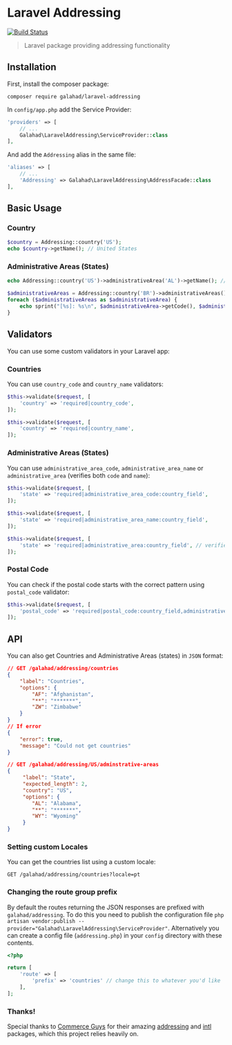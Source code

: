 # Laravel Addressing

[![Build Status](https://travis-ci.org/glhd/laravel-addressing.svg)](https://travis-ci.org/glhd/laravel-addressing)

> Laravel package providing addressing functionality

## Installation

First, install the composer package:

```
composer require galahad/laravel-addressing
```

In `config/app.php` add the Service Provider:

```php
'providers' => [
    // ... 
    Galahad\LaravelAddressing\ServiceProvider::class
],
```

And add the `Addressing` alias in the same file:

```php
'aliases' => [
    // ...
    'Addressing' => Galahad\LaravelAddressing\AddressFacade::class
],
```

## Basic Usage

### Country

```php
$country = Addressing::country('US');
echo $country->getName(); // United States
```

### Administrative Areas (States)

```php
echo Addressing::country('US')->administrativeArea('AL')->getName(); // Alabama
```

```php
$administrativeAreas = Addressing::country('BR')->administrativeAreas();
foreach ($administrativeAreas as $administrativeArea) {
    echo sprint("[%s]: %s\n", $administrativeArea->getCode(), $administrativeArea->getName());
}
```

## Validators

You can use some custom validators in your Laravel app:

### Countries

You can use `country_code` and `country_name` validators:

```php
$this->validate($request, [
    'country' => 'required|country_code',
]);

$this->validate($request, [
    'country' => 'required|country_name',
]);
```

### Administrative Areas (States)

You can use `administrative_area_code`, `administrative_area_name` or `administrative_area` (verifies both `code` and `name`):

```php
$this->validate($request, [
    'state' => 'required|administrative_area_code:country_field',
]);

$this->validate($request, [
    'state' => 'required|administrative_area_name:country_field',
]);

$this->validate($request, [
    'state' => 'required|administrative_area:country_field', // verifies first code and after name
]);
```

### Postal Code

You can check if the postal code starts with the correct pattern using `postal_code` validator:

```php
$this->validate($request, [
    'postal_code' => 'required|postal_code:country_field,administrative_area_field',
]);
```

## API

You can also get Countries and Administrative Areas (states) in `JSON` format:

```json
// GET /galahad/addressing/countries
{
    "label": "Countries",
    "options": {
        "AF": "Afghanistan",
        "**": "*******",
        "ZW": "Zimbabwe"
    }
}
// If error
{
    "error": true,
    "message": "Could not get countries"
}

// GET /galahad/addressing/US/adminstrative-areas
{
     "label": "State",
     "expected_length": 2,
     "country": "US",
     "options": {
        "AL": "Alabama",
        "**": "*******",
        "WY": "Wyoming"
     }
}
```

### Setting custom Locales

You can get the countries list using a custom locale:

```
GET /galahad/addressing/countries?locale=pt
```

### Changing the route group prefix

By default the routes returning the JSON responses are prefixed with `galahad/addressing`. To do this you need to publish the configuration file `php artisan vendor:publish --provider="Galahad\LaravelAddressing\ServiceProvider"`. Alternatively you can create a config file (`addressing.php`) in your `config` directory with these contents.

```php 
<?php

return [
    'route' => [
        'prefix' => 'countries' // change this to whatever you'd like
    ],
];
```


### Thanks!

Special thanks to [Commerce Guys](https://github.com/commerceguys) for their amazing [addressing](https://github.com/commerceguys/addressing) and [intl](https://github.com/commerceguys/intl) packages, which this project relies heavily on.
